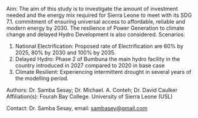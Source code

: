 Aim: The aim of this study is to investigate the amount of investment needed and the energy mix required for Sierra Leone to meet with its SDG 7.1. commitment of ensuring universal access to affordable, reliable and modern energy by 2030. The resilience of Power Generation to climate change and delayed Hydro Development is also considered.
Scenarios: 
1) National Electrification: Proposed rate  of Electrification are 60% by 2025, 80% by 2030 and 100% by 2035.
2) Delayed Hydro: Phase 2 of Bumbuna the main hydro facility in the country introduced in 2027 compared to 2020 in base case
3) Climate Resilient: Experiencing intermittent drought in several years of the modelling period.

Authors: Dr. Samba Sesay; Dr. Michael. A. Conteh; Dr. David Caulker
Affiliation(s): Fourah Bay College. University of Sierra Leone (USL)

Contact: Dr. Samba Sesay, email: sambasey@gmail.com
